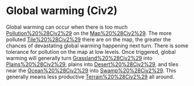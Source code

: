 # Global warming (Civ2)

Global warming can occur when there is too much [Pollution%20%28Civ2%29](pollution) on the [Map%20%28Civ2%29](map). The more polluted [Tile%20%28Civ2%29](tiles) there are on the map, the greater the chances of devastating global warming happening next turn. There is some tolerance for pollution on the map at low levels.
Once triggered, global warming will generally turn [Grassland%20%28Civ2%29](grasslands) into [Plains%20%28Civ2%29](plains), plains into [Desert%20%28Civ2%29](deserts), and tiles near the [Ocean%20%28Civ2%29](ocean) into [Swamp%20%28Civ2%29](swamps). This generally means less productive [Terrain%20%28Civ2%29](terrain) all around.